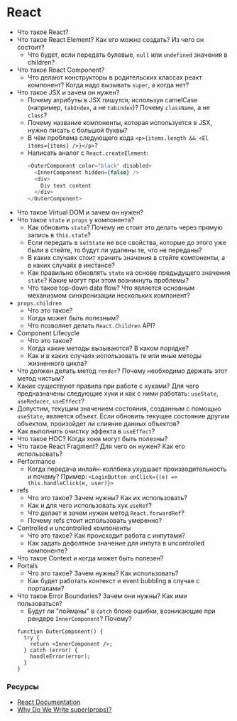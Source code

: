 # React

* Что такое React?
* Что такое React Element? Как его можно создать? Из чего он состоит?
  * Что будет, если передать булевые, `null` или `undefined` значения в children?
* Что такое React Component?
  * Что делают конструкторы в родительских классах реакт компонент? Когда надо вызывать `super`, а когда нет?
* Что такое JSX и зачем он нужен?
  * Почему атрибуты в JSX пишутся, используя camelCase (например, `tabIndex`, а не `tabindex`)? Почему `className`, а не `class`?
  * Почему название компоненты, которая используется в JSX, нужно писать с большой буквы?
  * В чём проблема следующего кода `<p>{items.length && <El items={items} />}</p>`?
  * Написать аналог с `React.createElement`:
    ```javascript
    <OuterComponent color="black" disabled>
      <InnerComponent hidden={false} />
      <div>
        Div text content
      </div>
    </OuterComponent>
    ```
* Что такое Virtual DOM и зачем он нужен?
* Что такое `state` и `props` у компонента?
  * Как обновить `state`? Почему не стоит это делать через прямую запись в `this.state`?
  * Если передать в `setState` не все свойства, которые до этого уже были в стейте, то будут ли удалены те, что не переданы?
  * В каких случаях стоит хранить значения в стейте компоненты, а в каких случаях в инстансе?
  * Как правильно обновлять `state` на основе предыдущего значения `state`? Какие могут при этом возникнуть проблемы?
  * Что такое top-down data flow? Что является основным механизмом синхронизации нескольких компонент?
* `props.children`
  * Что это такое?
  * Когда может быть полезным?
  * Что позволяет делать `React.Children` API?
* Component Lifecycle
  * Что это такое?
  * Когда какие методы вызываются? В каком порядке?
  * Как и в каких случаях использовать те или иные методы жизненного цикла?
* Что должен делать метод `render`? Почему необходимо держать этот метод чистым?
* Какие существуют правила при работе с хуками? Для чего предназначены следующие хуки и как с ними работать: `useState`, `useReducer`, `useEffect`?
* Допустим, текущим значением состояния, созданным с помощью `useState`, является объект. Если обновить текущее состояние другим объектом, произойдет ли слияние данных объектов?
* Как выполнить очистку эффекта в `useEffect`?
* Что такое HOC? Когда хоки могут быть полезны?
* Что такое React Fragment? Для чего он нужен? Как его использовать?
* Performance
  * Когда передача инлайн-коллбека ухудшает производительность и почему? Пример: `<LoginButton onClick={(e) => this.handleClick(e, user)}>`
* refs
  * Что это такое? Зачем нужны? Как их использовать?
  * Как и для чего использовать хук `useRef`?
  * Что делает и зачем нужен метод `React.forwardRef`?
  * Почему refs стоит использовать умеренно?
* Controlled и uncontrolled компоненты
  * Что это такое? Как происходит работа с инпутами?
  * Как задать дефолтное значение для инпута в uncontrolled компоненте?
* Что такое Context и когда может быть полезен?
* Portals
  * Что это такое? Зачем нужны? Как использовать?
  * Как будет работать контекст и event bubbling в случае с порталами?
* Что такое Error Boundaries? Зачем они нужны? Как ими пользоваться?
  * Будут ли "пойманы" в `catch` блоке ошибки, возникающие при рендере `InnerComponent`? Почему?
  ```
  function OuterComponent() {
    try {
      return <InnerComponent />;
    } catch (error) {
      handleError(error);
    }
  }
  ```

### Ресурсы

* [React Documentation](https://reactJS.org/docs/getting-started.html)
* [Why Do We Write super(props)?](https://overreacted.io/why-do-we-write-super-props/)
